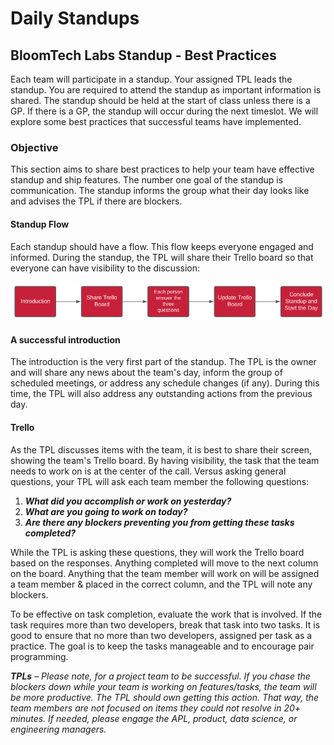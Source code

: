 # Daily Standups

## BloomTech  **Labs Standup - Best Practices**

Each team will participate in a standup. Your assigned TPL leads the standup. You are required to attend the standup as important information is shared. The standup should be held at the start of class unless there is a GP. If there is a GP, the standup will occur during the next timeslot. We will explore some best practices that successful teams have implemented.

### Objective

This section aims to share best practices to help your team have effective standup and ship features. The number one goal of the standup is communication. The standup informs the group what their day looks like and advises the TPL if there are blockers.

#### Standup Flow

Each standup should have a flow. This flow keeps everyone engaged and informed. During the standup, the TPL will share their Trello board so that everyone can have visibility to the discussion:

![Flow of a Team's Standup Meeting](<../../.gitbook/assets/image (5).png>)

#### A successful introduction

The introduction is the very first part of the standup. The TPL is the owner and will share any news about the team's day, inform the group of scheduled meetings, or address any schedule changes (if any). During this time, the TPL will also address any outstanding actions from the previous day.

#### Trello

As the TPL discusses items with the team, it is best to share their screen, showing the team's Trello board. By having visibility, the task that the team needs to work on is at the center of the call. Versus asking general questions, your TPL will ask each team member the following questions:

1. _**What did you accomplish or work on yesterday?**_
2. _**What are you going to work on today?**_
3. _**Are there any blockers preventing you from getting these tasks completed?**_

While the TPL is asking these questions, they will work the Trello board based on the responses. Anything completed will move to the next column on the board. Anything that the team member will work on will be assigned a team member & placed in the correct column, and the TPL will note any blockers.

To be effective on task completion, evaluate the work that is involved. If the task requires more than two developers, break that task into two tasks. It is good to ensure that no more than two developers, assigned per task as a practice. The goal is to keep the tasks manageable and to encourage pair programming.

_**TPLs**_ – _Please note, for a project team to be successful. If you chase the blockers down while your team is working on features/tasks, the team will be more productive. The TPL should own getting this action. That way, the team members are not focused on items they could not resolve in 20+ minutes. If needed, please engage the APL, product, data science, or engineering managers._
